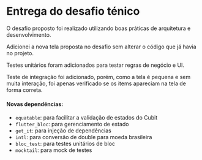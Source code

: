 # Entrega do desafio ténico

O desafio proposto foi realizado utilizando boas práticas de arquitetura e desenvolvimento.

Adicionei a nova tela proposta no desafio sem alterar o código que já havia no projeto.

Testes unitários foram adicionados para testar regras de negócio e UI.

Teste de integração foi adicionado, porém, como a tela é pequena e sem muita interação, foi apenas verificado se os items apareciam na tela de forma correta. 

#### Novas dependências:
- ```equatable```: para facilitar a validação de estados do Cubit
- ```flutter_bloc```: para gerenciamento de estado
- ```get_it```: para injeção de dependências
- ```intl```: para conversão de double para moeda brasileira
- ```bloc_test```: para testes unitários de bloc
- ```mocktail```: para mock de testes